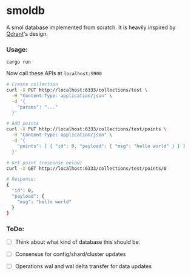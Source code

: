 # smoldb

A smol database implemented from scratch. It is heavily inspired by [Qdrant](https://github.com/qdrant/qdrant)'s design.

### Usage:

```
cargo run
```

Now call these APIs at `localhost:9900`

```bash
# Create collection
curl -X PUT http://localhost:6333/collections/test \
  -H "Content-Type: application/json" \
  -d '{
    "params": "..."
  }'

# Add points
curl -X PUT http://localhost:6333/collections/test/points \
  -H "Content-Type: application/json" \
  -d '{
    "points": [ { "id": 0, "payload": { "msg": "hello world" } } ]
  }'

# Get point (response below)
curl -X GET http://localhost:6333/collections/test/points/0

# Response:
{
  "id": 0,
  "payload": {
    "msg": "hello world"
  }
}
```

### ToDo:
- [ ] Think about what kind of database this should be.
- [ ] Consensus for config/shard/cluster updates
- [ ] Operations wal and wal delta transfer for data updates

